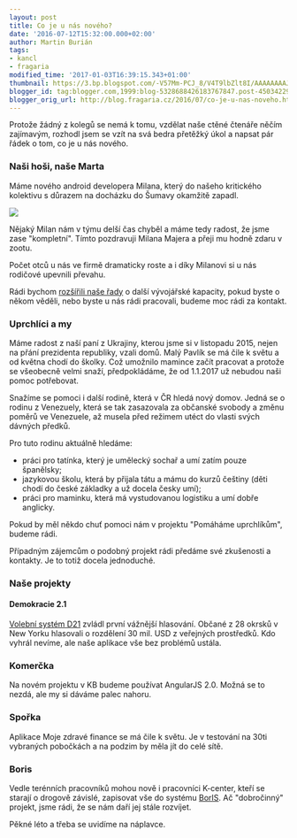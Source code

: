 ```yaml
---
layout: post
title: Co je u nás nového?
date: '2016-07-12T15:32:00.000+02:00'
author: Martin Burián
tags:
- kancl
- fragaria
modified_time: '2017-01-03T16:39:15.343+01:00'
thumbnail: https://3.bp.blogspot.com/-V57Mm-PCJ_8/V4T9lbZlt8I/AAAAAAAAJnU/-f-707dVjGgHUB8l2FQKeqIS8TCb_A8qACLcB/s72-c/20160418_174056.jpg
blogger_id: tag:blogger.com,1999:blog-5328688426183767847.post-4503422953016299503
blogger_orig_url: http://blog.fragaria.cz/2016/07/co-je-u-nas-noveho.html
---
```


Protože žádný z kolegů se nemá k tomu, vzdělat naše ctěné čtenáře něčím
zajímavým, rozhodl jsem se vzít na svá bedra přetěžký úkol a napsat pár
řádek o tom, co je u nás nového.

### Naši hoši, naše Marta

Máme nového android developera Milana, který do našeho kritického
kolektivu s důrazem na docházku do Šumavy okamžitě
zapadl.

[![](https://3.bp.blogspot.com/-V57Mm-PCJ_8/V4T9lbZlt8I/AAAAAAAAJnU/-f-707dVjGgHUB8l2FQKeqIS8TCb_A8qACLcB/s320/20160418_174056.jpg)](https://3.bp.blogspot.com/-V57Mm-PCJ_8/V4T9lbZlt8I/AAAAAAAAJnU/-f-707dVjGgHUB8l2FQKeqIS8TCb_A8qACLcB/s1600/20160418_174056.jpg)

Nějaký Milan nám v týmu delší čas chyběl a máme tedy radost, že jsme
zase "kompletní". Tímto pozdravuji Milana Majera a přeji mu hodně zdaru
v zootu.

Počet otců u nás ve firmě dramaticky roste a i díky Milanovi si u nás
rodičové upevnili převahu.

Rádi bychom [rozšířili naše řady](http://kariera.fragaria.cz/) o další
vývojářské kapacity, pokud byste o někom věděli, nebo byste u nás rádi
pracovali, budeme moc rádi za kontakt.

### Uprchlíci a my

Máme radost z naší paní z Ukrajiny, kterou jsme si v listopadu 2015,
nejen na přání prezidenta republiky, vzali domů. Malý Pavlík se má čile
k světu a od května chodí do školky. Což umožnilo mamince začít pracovat
a protože se všeobecně velmi snaží, předpokládáme, že od 1.1.2017 už
nebudou naši pomoc potřebovat.

Snažíme se pomoci i další rodině, která v ČR hledá nový domov. Jedná se
o rodinu z Venezuely, která se tak zasazovala za občanské svobody a
změnu poměrů ve Venezuele, až musela před režimem utéct do vlasti svých
dávných předků.

Pro tuto rodinu aktuálně hledáme:

  - práci pro tatínka, který je umělecký sochař a umí zatím pouze
    španělsky;
  - jazykovou školu, která by přijala tátu a mámu do kurzů češtiny (děti
    chodí do české základky a už docela česky umí);
  - práci pro maminku, která má vystudovanou logistiku a umí dobře
    anglicky.

Pokud by měl někdo chuť pomoci nám v projektu "Pomáháme uprchlíkům",
budeme rádi.

Případným zájemcům o podobný projekt rádi předáme své zkušenosti a
kontakty. Je to totiž docela jednoduché.

### Naše projekty

#### Demokracie 2.1

[Volební systém D21](http://www.d21.me/) zvládl první vážnější
hlasování. Občané z 28 okrsků v New Yorku hlasovali o rozdělení 30
mil. USD z veřejných prostředků. Kdo vyhrál nevíme, ale naše aplikace
vše bez problémů ustála.

### Komerčka

Na novém projektu v KB budeme používat AngularJS 2.0. Možná se to nezdá,
ale my si dáváme palec nahoru.

### Spořka

Aplikace Moje zdravé finance se má čile k světu. Je v testování na 30ti
vybraných pobočkách a na podzim by měla jít do celé sítě.

### Boris

Vedle terénních pracovníků mohou nově i pracovníci K-center, kteří se
starají o drogově závislé, zapisovat vše do systému
[BorIS](http://www.bor-is.cz/). Ač "dobročinný" projekt, jsme rádi, že
se nám daří jej stále rozvíjet.

Pěkné léto a třeba se uvidíme na náplavce.
